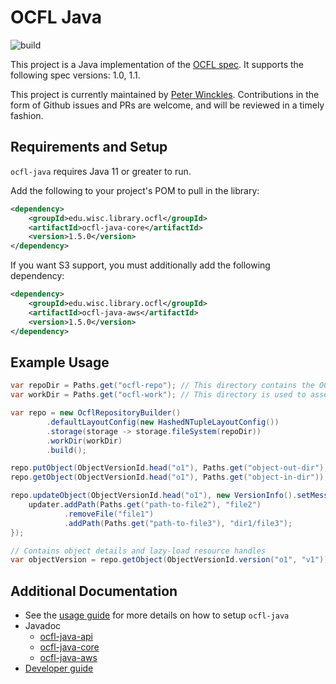 # OCFL Java

![build](https://github.com/OCFL/ocfl-java/workflows/Build/badge.svg)

This project is a Java implementation of the [OCFL spec](https://ocfl.io).
It supports the following spec versions: 1.0, 1.1.

This project is currently maintained by [Peter
Winckles](https://github.com/pwinckles). Contributions in the form of
Github issues and PRs are welcome, and will be reviewed in a timely
fashion.

## Requirements and Setup

`ocfl-java` requires Java 11 or greater to run.

Add the following to your project's POM to pull in the library:

```xml
<dependency>
    <groupId>edu.wisc.library.ocfl</groupId>
    <artifactId>ocfl-java-core</artifactId>
    <version>1.5.0</version>
</dependency>
```

If you want S3 support, you must additionally add the following dependency:

```xml
<dependency>
    <groupId>edu.wisc.library.ocfl</groupId>
    <artifactId>ocfl-java-aws</artifactId>
    <version>1.5.0</version>
</dependency>
```

## Example Usage

```java
var repoDir = Paths.get("ocfl-repo"); // This directory contains the OCFL storage root.
var workDir = Paths.get("ocfl-work"); // This directory is used to assemble OCFL versions. It cannot be within the OCFL storage root.

var repo = new OcflRepositoryBuilder()
        .defaultLayoutConfig(new HashedNTupleLayoutConfig())
        .storage(storage -> storage.fileSystem(repoDir))
        .workDir(workDir)
        .build();

repo.putObject(ObjectVersionId.head("o1"), Paths.get("object-out-dir"), new VersionInfo().setMessage("initial commit"));
repo.getObject(ObjectVersionId.head("o1"), Paths.get("object-in-dir"));

repo.updateObject(ObjectVersionId.head("o1"), new VersionInfo().setMessage("update"), updater -> {
    updater.addPath(Paths.get("path-to-file2"), "file2")
            .removeFile("file1")
            .addPath(Paths.get("path-to-file3"), "dir1/file3");
});

// Contains object details and lazy-load resource handles
var objectVersion = repo.getObject(ObjectVersionId.version("o1", "v1"));
```

## Additional Documentation

- See the [usage guide](docs/USAGE.md) for more details on how to setup `ocfl-java`
- Javadoc
  - [ocfl-java-api](https://www.javadoc.io/doc/edu.wisc.library.ocfl/ocfl-java-api/latest/index.html)
  - [ocfl-java-core](https://www.javadoc.io/doc/edu.wisc.library.ocfl/ocfl-java-core/latest/index.html)
  - [ocfl-java-aws](https://www.javadoc.io/doc/edu.wisc.library.ocfl/ocfl-java-aws/latest/index.html)
- [Developer guide](docs/DEVELOPMENT.md)
